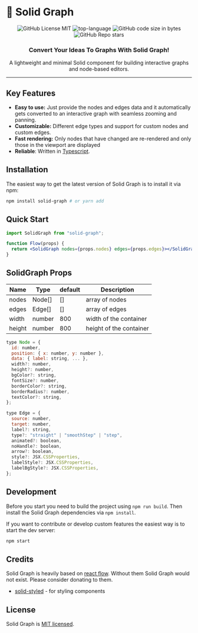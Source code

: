 # :thread: Solid Graph

<div align="center">

![GitHub License MIT](https://img.shields.io/github/license/AlidotSal/solid-graph?color=446b9e)
![top-language](https://img.shields.io/github/languages/top/AlidotSal/solid-graph?color=446b9e)
![GitHub code size in bytes](https://img.shields.io/github/languages/code-size/AlidotSal/solid-graph?color=446b9e)
![GitHub Repo stars](https://img.shields.io/github/stars/AlidotSal/solid-graph?color=446b9e)

### Convert Your Ideas To Graphs With Solid Graph!

A lightweight and minimal Solid component for building interactive graphs and node-based editors.

</div>

---

## Key Features

- **Easy to use:** Just provide the nodes and edges data and it automatically gets converted to an interactive graph with seamless zooming and panning.
- **Customizable:** Different edge types and support for custom nodes and custom edges.
- **Fast rendering:** Only nodes that have changed are re-rendered and only those in the viewport are displayed
- **Reliable**: Written in [Typescript](https://www.typescriptlang.org/).

## Installation

The easiest way to get the latest version of Solid Graph is to install it via npm:

```bash
npm install solid-graph # or yarn add
```

## Quick Start

```jsx
import SolidGraph from "solid-graph";

function Flow(props) {
  return <SolidGraph nodes={props.nodes} edges={props.edges}></SolidGraph>;
}
```

## SolidGraph Props

| Name   | Type   | default | Description             |
| ------ | ------ | ------- | ----------------------- |
| nodes  | Node[] | []      | array of nodes          |
| edges  | Edge[] | []      | array of edges          |
| width  | number | 800     | width of the container  |
| height | number | 800     | height of the container |

```jsx
type Node = {
  id: number,
  position: { x: number, y: number },
  data: { label: string, ... },
  width?: number,
  height?: number,
  bgColor?: string,
  fontSize?: number,
  borderColor?: string,
  borderRadius?: number,
  textColor?: string,
};

type Edge = {
  source: number,
  target: number,
  label?: string,
  type?: "straight" | "smoothStep" | "step",
  animated?: boolean,
  noHandle?: boolean,
  arrow?: boolean,
  style?: JSX.CSSProperties,
  labelStyle?: JSX.CSSProperties,
  labelBgStyle?: JSX.CSSProperties,
};
```

## Development

Before you start you need to build the project using `npm run build`. Then install the Solid Graph dependencies via `npm install`.

If you want to contribute or develop custom features the easiest way is to start the dev server:

```sh
npm start
```

## Credits

Solid Graph is heavily based on [react flow](https://github.com/wbkd/react-flow). Without them Solid Graph would not exist. Please consider donating to them.

- [solid-styled](https://github.com/LXSMNSYC/solid-styled) - for styling components

## License

Solid Graph is [MIT licensed](https://github.com/AlidotSal/solid-graph/blob/main/LICENSE).
